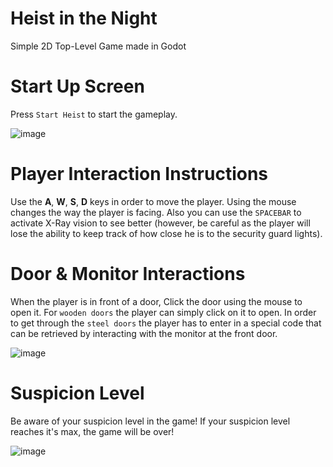 # Heist in the Night
Simple 2D Top-Level Game made in Godot

# Start Up Screen
Press `Start Heist` to start the gameplay.

![image](https://user-images.githubusercontent.com/35228941/159798601-b1fc5070-2362-4682-b09c-7cb614795fe2.png)


# Player Interaction Instructions
Use the **A**, **W**, **S**, **D** keys in order to move the player. Using the mouse changes the way the player is facing. Also you can use the `SPACEBAR` to activate X-Ray vision to see better (however, be careful as the player will lose the ability to keep track of how close he is to the security guard lights).

# Door & Monitor Interactions
When the player is in front of a door, Click the door using the mouse to open it. For `wooden doors` the player can simply click on it to open. In order to get through the `steel doors` the player has to enter in a special code that can be retrieved by interacting with the monitor at the front door.

![image](https://user-images.githubusercontent.com/35228941/159800039-5df18b1e-c581-46a5-a92f-1982bd890e2b.png)

# Suspicion Level
Be aware of your suspicion level in the game! If your suspicion level reaches it's max, the game will be over!

![image](https://user-images.githubusercontent.com/35228941/159800305-4be955b3-48ac-4904-9e94-1215e335b9de.png)




